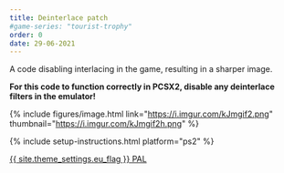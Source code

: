 ```yaml
---
title: Deinterlace patch
#game-series: "tourist-trophy"
order: 0
date: 29-06-2021
---
```


A code disabling interlacing in the game, resulting in a sharper image.

**For this code to function correctly in PCSX2, disable any deinterlace filters in the emulator!**

{% include figures/image.html link="https://i.imgur.com/kJmgif2.png" thumbnail="https://i.imgur.com/kJmgif2h.png" %}

{% include setup-instructions.html platform="ps2" %}

<a href="https://github.com/CookiePLMonster/Console-Cheat-Codes/blob/master/PS2/Tourist%20Trophy/Deinterlace/CA9AA903_deinterlace.pnach" class="button" role="button" target="_blank">{{ site.theme_settings.eu_flag }} PAL</a>